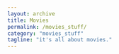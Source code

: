 ```yaml
---
layout: archive
title: Movies
permalink: /movies_stuff/
category: "movies_stuff"
tagline: "it's all about movies."
---
```


